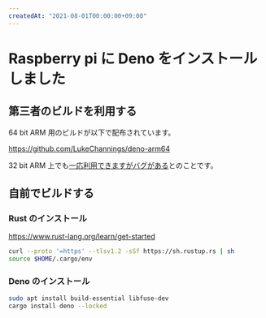 ```yaml
---
createdAt: "2021-08-01T00:00:00+09:00"
---
```


# Raspberry pi に Deno をインストールしました

## 第三者のビルドを利用する

64 bit ARM 用のビルドが以下で配布されています。

<https://github.com/LukeChannings/deno-arm64>

32 bit ARM 上でも[一応利用できますがバグがある](https://github.com/LukeChannings/deno-arm64#what-about-32-bit-arm)とのことです。

## 自前でビルドする

### Rust のインストール

<https://www.rust-lang.org/learn/get-started>

```bash
curl --proto '=https' --tlsv1.2 -sSf https://sh.rustup.rs | sh
source $HOME/.cargo/env
```

### Deno のインストール

```bash
sudo apt install build-essential libfuse-dev
cargo install deno --locked
```
